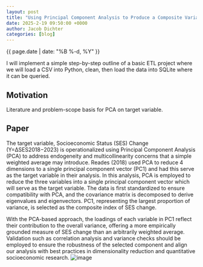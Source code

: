 ```yaml
---
layout: post
title: "Using Principal Component Analysis to Produce a Composite Variable for Socioeconomic Analysis"
date: 2025-2-19 09:50:00 +0000
author: Jacob Dichter
categories: [blog]
---
```

<span class="date" style="padding-top: 0px; margin-top: 0px;">{{ page.date | date: "%B %-d, %Y" }}</span>

I will implement a simple step-by-step outline of a basic ETL project where we will load a CSV into Python, clean, then load the data into SQLite where it can be queried.

## Motivation

Literature and problem-scope basis for PCA on target variable.

## Paper

The target variable, Socioeconomic Status (SES) Change (Y=ΔSES2018−2023) is operationalized using Principal Component Analysis (PCA) to address endogeneity and multicollinearity concerns that a simple weighted average may introduce. Reades (2018) used PCA to reduce 4 dimensions to a single principal component vector (PC1) and had this serve as the target variable in their analysis. In this analysis, PCA is employed to reduce the three variables into a single principal component vector which will serve as the target variable. The data is first standardized to ensure compatibility with PCA, and the covariance matrix is decomposed to derive eigenvalues and eigenvectors. PC1, representing the largest proportion of variance, is selected as the composite index of SES change.

With the PCA-based approach, the loadings of each variable in PC1 reflect their contribution to the overall variance, offering a more empirically grounded measure of SES change than an arbitrarily weighted average. Validation such as correlation analysis and variance checks should be employed to ensure the robustness of the selected component and align our analysis with best practices in dimensionality reduction and quantitative socioeconomic research.
![image](https://github.com/user-attachments/assets/575e28c7-2ea3-4e0b-9fe0-70bdff2c3b5d)

